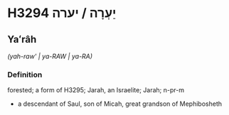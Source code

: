 # H3294 יַעְרָה / יערה

## Yaʻrâh

_(yah-raw' | ya-RAW | ya-RA)_

### Definition

forested; a form of H3295; Jarah, an Israelite; Jarah; n-pr-m

- a descendant of Saul, son of Micah, great grandson of Mephibosheth
